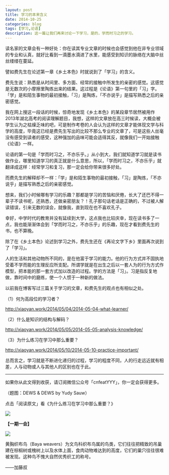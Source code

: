 ```yaml
---
layout: post
title: 学习的本来含义
date: 2014-10-25
categories: blog
tags: [学习,论语]
description: 这一篇让我们再来讨论一下学习，是的，学而时习之的学习。
---
```


读名家的文章会有一种好处：你在读其专业文章的时候也会感觉到他在非专业领域的专业和认真，就好比看到一滴墨水滴进了水里，能感受到知识的脉络在大脑中丝丝缕缕在蔓延。

譬如费先生在论述第一章《乡土本色》时就说到了「学习」的含义。

费先生说：熟悉是从时间里、多方面、经常的接触中所发生的亲密的感觉。这感觉是无数次的小摩擦里陶炼出来的结果。这过程是《论语》第一句里的「习」字。「学」是和陌生事物的最初接触，「习」是陶炼，「不亦说乎」是描写熟悉之后的亲密感觉。

我在网上搜这一段话的时候，惊奇地发现《乡土本色》的某段章节居然被用作2013年湖北高考的阅读理解题目，我想，这样的文章放在高三时候读，大概会被学生认为之枯燥乏味的吧，可是制作考卷的人会认为这样的文章才能体现文学与科学的高度，毕竟这已经是费先生写出的比较不那么专业的文章了，可是这些人丝毫没有感受到读者的感受，这种强加的品味可能会适得其反，就像我们一开始接触《论语》一样。

论语的第一句是「学而时习之，不亦乐乎。」从小到大，我们就知道学习就是读书做作业，哪里知道学习的真正就是什么意思，所以，「学而时习之，不亦乐乎」就翻译成这样：经常学习和复习，那一定会给你带来很多好处。

而费先生的解释却不一样：「学」是和陌生事物的最初接触，「习」是陶炼，「不亦说乎」是描写熟悉之后的亲密感觉。

想来，我们小时候哪有学习的乐趣？那都是学习的苦恼和厌倦，长大了还巴不得一辈子不读书呢，还熟悉，还做亲密朋友？！孔子那句话老话是正确的，不过被人解读错误，引来无数的误会，就像我，直到现在也不喜欢孔子。

幸好，中学时代的教育并没有延续到大学，这点我也比较庆幸，现在读书多了一点，我也能渐渐体会到「学而时习之，不亦乐乎」的乐趣，现在才看到费先生的书，也不算晚。

除了在《乡土本色》论述到学习之外，费先生还在《再论文字下乡》里面再次说到了「学习」。

人的生活和其他动物所不同的，是在他富于学习的能力。他的行为方式并不固执地受着不学而能的生理反应所支配。所谓学就是在出生之后以一套人为的行为方式作模型，把本能的那一套方式加以改造的过程。学的方法是「习」。习是指反复地做，靠时间中的磨练，使一个人惯于一种新的做法。

以前我在博客写过三篇关于学习的文章，和费先生的观点也有相似之处。

（1）何为高段位的学习者？

http://xiaoyan.work/2014/05/04/2014-05-04-what-learner/

（2）什么是知识的结构与解码？

http://xiaoyan.work/2014/05/05/2014-05-05-analysis-knowledge/

（3）为什么练习在学习中那么重要？

http://xiaoyan.work/2014/05/10/2014-05-10-practice-important/

总而言之，学习就是不断进化递归的过程，学习的程度不同，人的行走远近就有相差，人与动物或人与其他人的区别也在于此。

----

如果你从此文得到收获，请订阅微信公众号「cnfeatYYY」，你一定会获得更多。

（题图：DEWS & DEWS by Yudy Sauw）

点击「阅读原文」看《为什么练习在学习中那么重要？》

![](http://cnfeat.qiniudn.com/signitrue-2014-09-28.jpg)

**【一期一会】**

![](http://cnfeat.qiniudn.com/bc589bb5db93fd7.jpg)

黄胸织布鸟（Baya weavers）为文鸟科织布鸟属的鸟类，它们往往把精致的吊巢建在棕榈树或槐树上以及水体上面，食肉动物难达到的高度，它们的巢穴往往很难被发现。这种鸟不愧大自然优秀织工的称号。


——加藤叔
